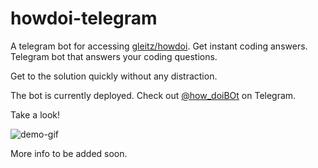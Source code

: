 # howdoi-telegram

A telegram bot for accessing [gleitz/howdoi](https://github.com/gleitz/howdoi). Get instant coding answers. Telegram bot that answers your coding questions. 

Get to the solution quickly without any distraction.

The bot is currently deployed. Check out [@how_doiBOt](https://telegram.me/how_doiBOt) on Telegram.

Take a look!

![demo-gif](images/howdoi_0.01.gif)

More info to be added soon.
